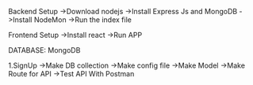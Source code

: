 Backend Setup
  ->Download nodejs
  ->Install Express Js and MongoDB
  ->Install NodeMon
  ->Run the index file

Frontend Setup
    ->Install react
    ->Run APP

DATABASE: MongoDB

  1.SignUp
  ->Make DB collection
  ->Make config file
  ->Make Model
  ->Make Route for API
  ->Test API With Postman
    